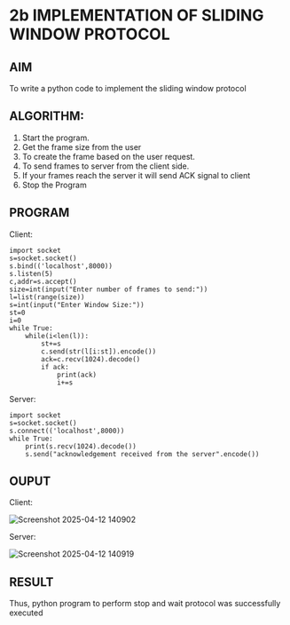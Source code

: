 # 2b IMPLEMENTATION OF SLIDING WINDOW PROTOCOL
## AIM
To write a python code to implement the sliding window protocol
## ALGORITHM:
1. Start the program.
2. Get the frame size from the user
3. To create the frame based on the user request.
4. To send frames to server from the client side.
5. If your frames reach the server it will send ACK signal to client
6. Stop the Program
## PROGRAM

Client:
```
import socket
s=socket.socket()
s.bind(('localhost',8000))
s.listen(5)
c,addr=s.accept()
size=int(input("Enter number of frames to send:"))
l=list(range(size))
s=int(input("Enter Window Size:"))
st=0
i=0
while True:
    while(i<len(l)):
        st+=s
        c.send(str(l[i:st]).encode())
        ack=c.recv(1024).decode()
        if ack:
            print(ack)
            i+=s
```
Server:
```
import socket
s=socket.socket()
s.connect(('localhost',8000))
while True:
    print(s.recv(1024).decode())
    s.send("acknowledgement received from the server".encode())

```

## OUPUT

Client:

![Screenshot 2025-04-12 140902](https://github.com/user-attachments/assets/b068c0d7-098d-46d0-b0c7-2665bd1ca29f)

Server:

![Screenshot 2025-04-12 140919](https://github.com/user-attachments/assets/78dcee58-8e23-4bea-95ee-45f8d3dccf99)

## RESULT
Thus, python program to perform stop and wait protocol was successfully executed
